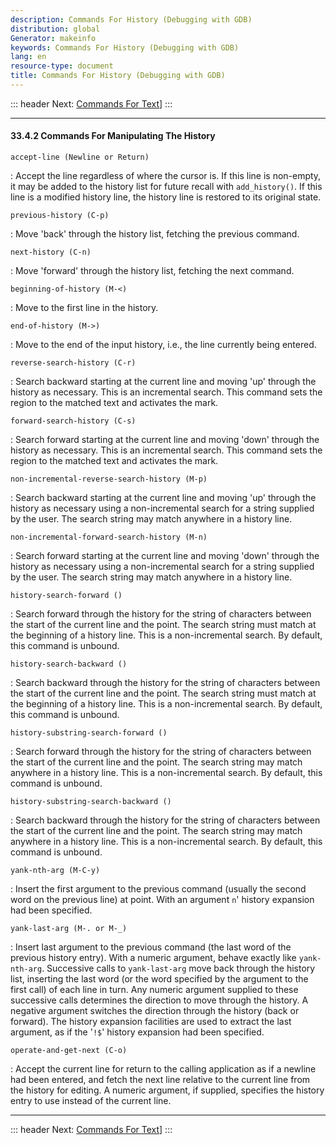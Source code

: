 ```yaml
---
description: Commands For History (Debugging with GDB)
distribution: global
Generator: makeinfo
keywords: Commands For History (Debugging with GDB)
lang: en
resource-type: document
title: Commands For History (Debugging with GDB)
---
```

::: header
Next: [Commands For Text](Commands-For-Text.html#Commands-For-Text)]
:::

---

#### 33.4.2 Commands For Manipulating The History

`accept-line (Newline or Return)`

:   Accept the line regardless of where the cursor is. If this line is non-empty, it may be added to the history list for future recall with `add_history()`. If this line is a modified history line, the history line is restored to its original state.

`previous-history (C-p)`

:   Move 'back' through the history list, fetching the previous command.

`next-history (C-n)`

:   Move 'forward' through the history list, fetching the next command.

`beginning-of-history (M-<)`

:   Move to the first line in the history.

`end-of-history (M->)`

:   Move to the end of the input history, i.e., the line currently being entered.

`reverse-search-history (C-r)`

:   Search backward starting at the current line and moving 'up' through the history as necessary. This is an incremental search. This command sets the region to the matched text and activates the mark.

`forward-search-history (C-s)`

:   Search forward starting at the current line and moving 'down' through the history as necessary. This is an incremental search. This command sets the region to the matched text and activates the mark.

`non-incremental-reverse-search-history (M-p)`

:   Search backward starting at the current line and moving 'up' through the history as necessary using a non-incremental search for a string supplied by the user. The search string may match anywhere in a history line.

`non-incremental-forward-search-history (M-n)`

:   Search forward starting at the current line and moving 'down' through the history as necessary using a non-incremental search for a string supplied by the user. The search string may match anywhere in a history line.

`history-search-forward ()`

:   Search forward through the history for the string of characters between the start of the current line and the point. The search string must match at the beginning of a history line. This is a non-incremental search. By default, this command is unbound.

`history-search-backward ()`

:   Search backward through the history for the string of characters between the start of the current line and the point. The search string must match at the beginning of a history line. This is a non-incremental search. By default, this command is unbound.

`history-substring-search-forward ()`

:   Search forward through the history for the string of characters between the start of the current line and the point. The search string may match anywhere in a history line. This is a non-incremental search. By default, this command is unbound.

`history-substring-search-backward ()`

:   Search backward through the history for the string of characters between the start of the current line and the point. The search string may match anywhere in a history line. This is a non-incremental search. By default, this command is unbound.

`yank-nth-arg (M-C-y)`

:   Insert the first argument to the previous command (usually the second word on the previous line) at point. With an argument `n`' history expansion had been specified.

`yank-last-arg (M-. or M-_)`

:   Insert last argument to the previous command (the last word of the previous history entry). With a numeric argument, behave exactly like `yank-nth-arg`. Successive calls to `yank-last-arg` move back through the history list, inserting the last word (or the word specified by the argument to the first call) of each line in turn. Any numeric argument supplied to these successive calls determines the direction to move through the history. A negative argument switches the direction through the history (back or forward). The history expansion facilities are used to extract the last argument, as if the '`!$`' history expansion had been specified.

`operate-and-get-next (C-o)`

:   Accept the current line for return to the calling application as if a newline had been entered, and fetch the next line relative to the current line from the history for editing. A numeric argument, if supplied, specifies the history entry to use instead of the current line.

---

::: header
Next: [Commands For Text](Commands-For-Text.html#Commands-For-Text)]
:::
